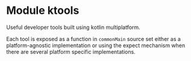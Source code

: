 # Module ktools

Useful developer tools built using kotlin multiplatform.

Each tool is exposed as a function in `commonMain` source set either as a platform-agnostic implementation or using the
expect mechanism when there are several platform specific implementations. 
